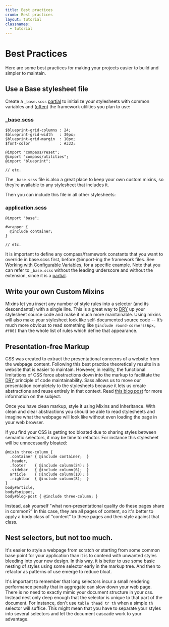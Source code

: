 ```yaml
---
title: Best practices
crumb: Best practices
layout: tutorial
classnames:
  - tutorial
---
```


# Best Practices

Here are some best practices for making your projects easier to build and
simpler to maintain.

## Use a Base stylesheet file

Create a `_base.scss` [partial][1] to initialize your stylesheets with common
variables and ([often][2]) the framework utilities you plan to use:

### _base.scss

    $blueprint-grid-columns : 24;
    $blueprint-grid-width   : 30px;
    $blueprint-grid-margin  : 10px;
    $font-color             : #333;

    @import "compass/reset";
    @import "compass/utilities";
    @import "blueprint";

    // etc.

The `_base.scss` file is also a great place to keep your own custom mixins, so
they’re available to any stylesheet that includes it.

Then you can include this file in all other stylesheets:

### application.scss

    @import "base";

    #wrapper {
      @include container;
    }

    // etc.

It is important to define any compass/framework constants that you want to override
in base.scss first, before @import-ing the framework files. See [Working with 
Configurable Variables][3], for a specific example.  Note that you can refer to `_base.scss` without the
leading underscore and without the extension, since it is a [partial][1].

## Write your own Custom Mixins

Mixins let you insert any number of style rules into a selector (and its
descendants!) with a single line. This is a great way to [DRY][4] up your
stylesheet source code and make it much more maintainable. Using mixins will
also make your stylesheet look like self-documented source code -- It’s much
more obvious to read something like `@include round-corners(6px, #f00)` than the whole
list of rules which define that appearance.

## Presentation-free Markup

CSS was created to extract the presentational concerns of a website from the
webpage content. Following this best practice theoretically results in a website
that is easier to maintain. However, in reality, the functional limitations of
CSS force abstractions down into the markup to facilitate the [DRY][4] principle
of code maintainability. Sass allows us to move our presentation completely to
the stylesheets because it lets us create abstractions and reuse entirely in
that context. Read [this blog post][5] for more information on the subject.

Once you have clean markup, style it using Mixins and Inheritance. With clean
and clear abstractions you should be able to read stylesheets and imagine what
the webpage will look like without even loading the page in your web browser.

If you find your CSS is getting too bloated due to sharing styles between
semantic selectors, it may be time to refactor. For instance this stylesheet
will be unnecessarily bloated:

    @mixin three-column {
      .container { @include container;  }
      .header,
      .footer    { @include column(24); }
      .sidebar   { @include column(6);  }
      article    { @include column(10); }
      .rightbar  { @include column(8);  }
    }
    body#article,
    body#snippet,
    body#blog-post { @include three-column; }

Instead, ask yourself "what non-presentational quality do these pages share in
common?" In this case, they are all pages of content, so it's better to apply a
body class of "content" to these pages and then style against that class.

## Nest selectors, but not too much.

It's easier to style a webpage from scratch or starting from some common base
point for your application than it is to contend with unwanted styles bleeding
into your new design. In this way, it is better to use some basic nesting of
styles using some selector early in the markup tree. And then to refactor as patterns of use emerge to reduce bloat.

It's important to remember that long selectors incur a small rendering
performance penalty that in aggregate can slow down your web page. There is
no need to exactly mimic your document structure in your css. Instead nest
only deep enough that the selector is unique to that part of the document.
For instance, don't use `table thead tr th` when a simple `th` selector will
suffice. This might mean that you have to separate your styles into several
selectors and let the document cascade work to your advantage.

[1]: http://sass-lang.com/docs/yardoc/file.SASS_REFERENCE.html#partials
[2]: http://groups.google.com/group/compass-users/browse_frm/thread/0ed216d409476f88
[3]: http://compass-style.org/help/tutorials/configurable-variables/
[4]: http://c2.com/cgi/wiki?DontRepeatYourself
[5]: http://chriseppstein.github.com/blog/2009/09/20/why-stylesheet-abstraction-matters/
